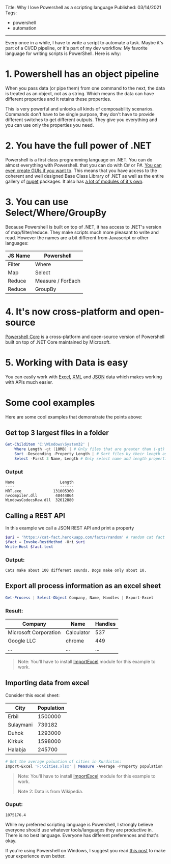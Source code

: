 Title: Why I love Powershell as a scripting language
Published: 03/14/2021
Tags:

 - powershell
 - automation
---

Every once in a while, I have to write a script to automate a task. Maybe it's part of a CI/CD pipeline, or it's part of my dev workflow. My favorite language for writing scripts is PowerShell. Here is why:

# 1. Powershell has an object pipeline

When you pass data (or pipe them) from one command to the next, the data is treated as an object, not as a string. Which means the data can have different properties and it retains these properties.

This is very powerful and unlocks all kinds of composability scenarios. Commands don't have to be single purpose, they don't have to provide different switches to get different outputs. They give you everything and you can use only the properties you need.

# 2. You have the full power of .NET

Powershell is a first class programming language on .NET. You can do almost everything with Powershell. that you can do with C# or F#.  [You can even create GUIs if you want to](https://devblogs.microsoft.com/scripting/create-a-simple-graphical-interface-for-a-powershell-script/). This means that you have access to the coherent and well designed Base Class Library of .NET as well as the entire gallery of [nuget](https://www.nuget.org/) packages. It also has [a lot of modules of it's own](https://www.powershellgallery.com/packages).

# 3. You can use Select/Where/GroupBy

Because Powershell is built on top of .NET, it has access to .NET's version of map/filter/reduce. They make scripts much more pleasant to write and read. However the names are a bit different from Javascript or other languages:

| JS Name | Powershell        |
| ------- | ----------------- |
| Filter  | Where             |
| Map     | Select            |
| Reduce  | Measure / ForEach |
| Reduce  | GroupBy           |

# 4. It's now cross-platform and open-source

[Powershell Core](https://github.com/PowerShell/PowerShell) is a cross-platform and open-source version of Powershell built on top of .NET Core maintained by Microsoft.

# 5. Working with Data is easy

You can easily work with [Excel](https://adamtheautomator.com/powershell-excel/), [XML](https://docs.microsoft.com/en-us/powershell/module/microsoft.powershell.utility/select-xml) and [JSON](https://docs.microsoft.com/en-us/powershell/module/microsoft.powershell.utility/convertfrom-json) data which makes working with APIs much easier.

# Some cool examples

Here are some cool examples that demonstrate the points above:

## Get top 3 largest files in a folder

```powershell
Get-Childitem 'C:\Windows\System32' | 
    Where Length -gt (10MB) | # Only files that are greater than (-gt) 10 MB (MB is a constant in PS!)
    Sort -Descending -Property Length | # Sort files by their length ascending
    Select -First 3 Name, Length # Only select name and length properties (projection)
```

### Output

```
Name                    Length
----                    ------
MRT.exe              131005360
nvcompiler.dll        40444864
WindowsCodecsRaw.dll  32612880
```

## Calling a REST API

In this example we call a JSON REST API and print a property

```powershell
$uri = 'https://cat-fact.herokuapp.com/facts/random' # random cat fact API
$fact = Invoke-RestMethod -Uri $uri
Write-Host $fact.text
```

### Output:

```
Cats make about 100 different sounds. Dogs make only about 10.
```

## Export all process information as an excel sheet

```powershell
Get-Process | Select-Object Company, Name, Handles | Export-Excel
```

### Result: 

| Company               | Name       | Handles |
| --------------------- | ---------- | ------- |
| Microsoft Corporation | Calculator | 537     |
| Google LLC            | chrome     | 449     |
| ...                   | ...        | ...     |

> Note: You'll have to install [ImportExcel](https://github.com/dfinke/ImportExcel) module for this example to work.

## Importing data from excel

Consider this excel sheet:

| **City**  | **Population** |
| --------- | -------------- |
| Erbil     | 1500000        |
| Sulaymani | 739182         |
| Duhok     | 1293000        |
| Kirkuk    | 1598000        |
| Halabja   | 245700         |

```powershell
# Get the average poluation of cities in Kurdistan:
Import-Excel 'F:\cities.xlsx' | Measure -Average -Property population | Select -Property Average
```

> Note: You'll have to install [ImportExcel](https://github.com/dfinke/ImportExcel) module for this example to work.
>
> Note 2: Data is from Wikipedia.

### Ouput:

```
1075176.4
```

While my preferred scripting language is Powershell, I strongly believe everyone should use whatever tools/languages they are productive in. There is no best language. Everyone has different preferences and that's okay.

If you're using Powershell on Windows, I suggest you read [this post](https://www.hanselman.com/blog/taking-your-powershell-prompt-to-the-next-level-with-windows-terminal-and-oh-my-posh-3) to make your experience even better.
